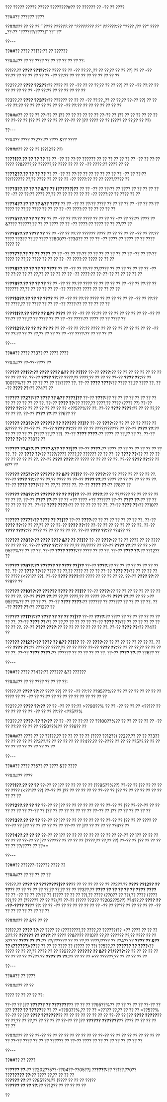 ??? ????? ????? ????? ????????#?? ?? ?????? ?? -?? ?? ????

??##?? ?????? ????

??###?? ?? ??
??```????
????_??:?? "???????? ??"
????_??:?? "???? /?? ??"
????_??:?? "??????/????]"
??``??`

??---

??##?? ???? ??1??:?? ?? ??????

??###?? ?? ??
???? ?? ?? ?? ?? ?? ?? ??:

??1??.?? **???? ??1??:**?? ???? ?? ?? -?? ??.??.,?? ?? ??,?? ?? ?? ??]
??  ?? -?? ??:?? ?? ?? ?? ??
??  ?? -?? ??:?? ?? ?? ?? ?? ?? ?? ?? ?? ??

??2??.?? **???? ??2??:**?? ???? ?? ?? -?? ?? ?? ??,?? ?? ?? ??]
??  ?? -?? ??:?? ?? ?? ?? ??
??  ?? -?? ??:?? ?? ?? ?? ?? ?? ??

??3??.?? **???? ??3??:**?? ?????? ?? ?? ?? -?? ??.??.,?? ?? ??,?? ??-?? ??]
??  ?? -?? ??:?? ?? ?? ?? ?? ??
??  ?? -?? ??:?? ?? ?? ?? ?? ?? ?? ??

??###?? ?? ?? ??
??-?? ?? ]?? ?? ?? ?? ?? ?? ??
??-?? ?? ]?? ?? ?? ?? ?? ?? ?? ??
??-?? ?? ]?? ?? ?? ?? ?? ??
??-?? ?? ]?? ???? ?? ?? (???? ?? ??,?? ?? ??)

??---

??##?? ???? ??2??:?? ???? &?? ????

??###?? ?? ?? ?? (??12?? ??)

??**??1??.?? ?? ?? ??**
??  ?? -?? ?? ??:?? ?????? ?? ?? ?? ?? ??
??  ?? -?? ?? ??:?? ???? ??&????,?? ??????,?? ???? ??
??  ?? -?? ????:?? ???? ?? ??

??**??2??.?? ?? ?? ??**
??  ?? -?? ?? ??:?? ?? ?? ?? ?? ??
??  ?? -?? ?? ??:?? ??/?????? ??,?? ???? ?? ??
??  ?? -?? ????:?? ?? ?? ????/???? ??

??**??3??.?? ?? ?? &?? ?? (??????)??**
??  ?? -?? ?? ??:?? ?? ???? ?? ?? ?? ??
??  ?? -?? ?? ??:?? ???? ??,?? ?? ?? ?? ??
??  ?? -?? ????:?? ?? ???? ?? ??

??**??4??.?? ?? ?? &?? ????**
??  ?? -?? ?? ??:?? ???? ?? ?? ??
??  ?? -?? ?? ??:?? ???? ?? ??,?? ???? ?? ??
??  ?? -?? ????:?? ?? ?? ?? ?? ??

??**??5??.?? ?? ?? ??**
??  ?? -?? ?? ??:?? ???? ?? ??
??  ?? -?? ?? ??:?? ???? ??&???? ??????,?? ?? ?? ????
??  ?? -?? ????:?? ???? ?? ?? ??/?? ??

??**??6??.?? ???? ??**
??  ?? -?? ?? ??:?? ?????? ???? ?? ?? ??
??  ?? -?? ?? ??:?? ???? ??3?? ??,?? ???? ??800??-??30?? ??
??  ?? -?? ????:?? ???? ?? ?? ???? ???? ??

??**??7??.?? ?? ?? ????**
??  ?? -?? ?? ??:?? ?? ?? ?? ?? ?? ??
??  ?? -?? ?? ??:?? ???? ?? ??,?? ???? ?? ??
??  ?? -?? ????:?? ???? ?? ?? ??

??**??8??.?? ?? ?? ?? ????**
??  ?? -?? ?? ??:?? ??/???? ?? ?? ?? ?? ??
??  ?? -?? ?? ??:?? ?? ?? ??,?? ?? ?? ??
??  ?? -?? ????:?? ??-??-?? ?? ?? ?? ?? ??

??**??9??.?? ?? ?? ??**
??  ?? -?? ?? ??:?? ???? ?? ?? ?? ??
??  ?? -?? ?? ??:?? ?? ?????? ??,?? ?? ?? ??
??  ?? -?? ????:?? ???? ?? ?? ?? ?? ??

??**??10??.?? ?? ?? ????**
??  ?? -?? ?? ??:?? ???? ?? ?? ?? ??
??  ?? -?? ?? ??:?? ?? ????,?? ?? ???? ??
??  ?? -?? ????:?? ?? ?? ?? ?? ??

??**??11??.?? ???? ?? &?? ????**
??  ?? -?? ?? ??:?? ?? ?? ?? ?? ?? ??
??  ?? -?? ?? ??:?? ?? ??,?? ?? ???? ??
??  ?? -?? ????:?? ???? ?? ?? ???? ??

??**??12??.?? ?? ?? ?? ??**
??  ?? -?? ?? ??:?? ???? ?? ?? ?? ?? ?? ?? ??
??  ?? -?? ?? ??:?? ?? ?? ??,?? ?? ??
??  ?? -?? ????:?? ?? ?? ?? ??

??---

??##?? ???? ??3??:?? ???? ????

??###?? ??-??-???? ??

??**???? ??1??:?? ???? ???? &?? ?? ??]??**
??-?? **????:**?? ?? ?? ?? ?? ?? ?? ?? ?? ?? ?? ?? ??.
??-?? **???? ??:**?? ????,?? ????,?? ?? ?? ??
??-?? **???? ??:**?? ??100??%?? ?? ?? ?? ?? ?? ??/???? ??.
??-?? **???? ????:**?? ???? ??,?? ???? ??.
??-?? **???? ??:**?? ??4?? ??

??**???? ??2??:?? ???? ?? &?? ????]??**
??-?? **????:**?? ?? ?? ?? ?? ?? ?? ?? ?? ?? ?? ?? ?? ?? ?? ??.
??-?? **???? ??:**?? ????,?? ????,?? ???? (???? ??)
??-?? **???? ??:**?? ?? ?? ?? ?? ?? ?? ?? <??5??%?? ??.
??-?? **???? ????:**?? ?? ?? ??,?? ?? ?? ??.
??-?? **???? ??:**?? ??6?? ??

??**???? ??3??:?? ?????? ?? ?????? ??]??**
??-?? **????:**?? ?? ?? ?? ?? ???? ??&???? ?? ??-?? ??.
??-?? **???? ??:**?? ?? ?? ?? ????/?????? ??
??-?? **???? ??:**?? ?? ?? ?? ?? ?? (???? ??,?? ??).
??-?? **???? ????:**?? ???? ?? ??,?? ?? ??.
??-?? **???? ??:**?? ??8?? ??

??**???? ??4??:?? ???? &?? ?? ??]??**
??-?? **????:**?? ???? ?? ?? ?? ?? ?? ?? ?? ?? ??.
??-?? **???? ??:**?? ????/???? ????,?? ?????? ?? ??
??-?? **???? ??:**?? ?? ?? ?? ?? ?? ?? ?? ?? ??.
??-?? **???? ????:**?? ???? ?? ?? ?? ?? ??.
??-?? **???? ??:**?? ??6?? ??

??**???? ??5??:?? ?????? ?? &?? ??]??**
??-?? **????:**?? ?? ???? ?? ?? ?? ?? ??.
??-?? **???? ??:**?? ?? ??,?? ???? ??
??-?? **???? ??:**?? ???? ?? ?? ?? ?? ?? ?? ??.
??-?? **???? ????:**?? ?? ??,?? ???? ??.
??-?? **???? ??:**?? ??8?? ??

??**???? ??6??:?? ?????? ?? ?? ??]??**
??-?? **????:**?? ?? ??/???? ?? ?? ?? ?? ?? ?? ?? ??.
??-?? **???? ??:**?? ?? ?? +?? ???? +?? ??????
??-?? **???? ??:**?? ?? ?? ?? ?? ?? ?? ??.
??-?? **???? ????:**?? ?? ?? ?? ?? ?? ??.
??-?? **???? ??:**?? ??10?? ??

??**???? ??7??:?? ???? ?? ??]??**
??-?? **????:**?? ?? ?? ?? ?? ?? ?? ?? ??.
??-?? **???? ??:**?? ?? ??,?? ?? ??
??-?? **???? ??:**?? ??-?? ?? ?? ?? ?? ?? ?? ??.
??-?? **???? ????:**?? ???? ?? ?? ?? ?? ?? ??.
??-?? **???? ??:**?? ??4?? ??

??**???? ??8??:?? ???? ???? &?? ?? ??]??**
??-?? **????:**?? ?? ?? ???? ?? ?? ???? ?? ?? ?? ??.
??-?? **???? ??:**?? ?? ??,?? ??/???? ??
??-?? **???? ??:**?? ?? ?? >??95??%?? ?? ?? ??.
??-?? **???? ????:**?? ???? ?? ?? ??.
??-?? **???? ??:**?? ??12?? ??

??**???? ??9??:?? ?????? ?? ???? ??]??**
??-?? **????:**?? ?? ?? ?? ?? ?? ?? ?? ?? ??.
??-?? **???? ??:**?? ???? ?? ??,?? ???? ?? ?? ??
??-?? **???? ??:**?? ?? ?? ?? ?? ?? ???? (<??1?? ??).
??-?? **???? ????:**?? ???? ?? ?? ?? ?? ??.
??-?? **???? ??:**?? ??8?? ??

??**???? ??10??:?? ?????? ???? ?? ??]??**
??-?? **????:**?? ?? ?? ?? ?? ?? ?? ?? ?? ?? ?? ??.
??-?? **???? ??:**?? ??,?? ????,?? ?? ????
??-?? **???? ??:**?? ?? ?? >??95??%?? ?? ?? ?? ??.
??-?? **???? ????:**?? ?????? ?? ?????? ?? ?? ?? ?? ??.
??-?? **???? ??:**?? ??12?? ??

??**???? ??11??:?? ???? ?? ?? ?? ??]??**
??-?? **????:**?? ???? ?? ?? ?? ?? ?? ?? ?? ?? ??.
??-?? **???? ??:**?? ?? ??,?? ?? ?? ?? ??
??-?? **???? ??:**?? ?? ?? ?? ?? ?? ?? ?? ?? ??.
??-?? **???? ????:**?? ?? ?? ?? ?? ?? ?? ?? ??.
??-?? **???? ??:**?? ??4?? ??

??**???? ??12??:?? ???? ?? &?? ??]??**
??-?? **????:**?? ?? ?? ?? ?? ?? ?? ?? ??.
??-?? **???? ??:**?? ????,?? ????,?? ?? ?? ????
??-?? **???? ??:**?? ?? ?? ??,?? ?? ?? ?? ?? ??.
??-?? **???? ????:**?? ?????? ?? ?? ?? ?? ?? ??.
??-?? **???? ??:**?? ??6?? ??

??---

??##?? ???? ??4??:?? ?????? &?? ??????

??###?? ?? ??
???? ?? ?? ?? ??:

??1??.?? **???? ??:**?? ???? ??]
??  ?? -?? ??:?? ??95??%?? ?? ?? ?? ?? ?? ?? ?? ?? ????
??  ?? -?? ?? ??:?? ?? ?? ?? ?? ?? ?? ?? ?? ?? ??

??2??.?? **???? ??:??**
??  ?? -?? ?? ??:?? >??90??%
??  ?? -?? ?? ??:?? <??1?? ?? ?? ?? ??
??  ?? -?? ?? ?? ??:?? <??5??%

??3??.?? **????-?? ??:??**
??  ?? -?? ?? ??:?? ?? ??100??%?? ?? ?? ?? ??
??  ?? -?? ?? ??:?? ?? ?? ?? ??50??%?? ?? ??6?? ??

??###?? ???? ?? ??
??1??.?? ?? ?? ?? ?? ?? (???? ??12??)
??2??.?? ?? ?? ??3?? ?? ?? ?? ?? ??
??3??.?? ?? ?? ?? ?? ??
??4??.?? ??-???? ?? ?? ??
??5??.?? ?? ?? ?? ?? ?? ?? ?? ?? ?? ?? ??

??---

??##?? ???? ??5??:?? ???? &?? ????

??###?? ????

??**??1??.?? ?? ??**
??-?? ?? ]?? ?? ?? ?? ?? ?? (??95??%??)
??-?? ?? ]?? ?? ?? ?? ?? ???? (<??1?? ??)
??-?? ?? ]?? ?? ?? ?? ?? ??
??-?? ?? ]?? ?? ?? ?? ?? ?? ?? ?? ?? ?? ??

??**??2??.?? ?? ??**
??-?? ?? ]?? ?? ?? ?? ?? ?? ?? ??
??-?? ?? ]?? ??-??-?? ?? ?? ?? ?? ?? ??
??-?? ?? ]?? ?? ?? ?? ?? ?? ?? ??
??-?? ?? ]?? ?? ?? ?? ?? ?? ??

??**??3??.?? ?? ??**
??-?? ?? ]?? ?? ?? ?? ?? ?? ?? ??
??-?? ?? ]?? ?? ?? ???? ??
??-?? ?? ]?? ?? ?? ?? ?? ?? ??
??-?? ?? ]?? ?? ?? ?? ?? ??6?? ??

??**??4??.?? ?? ??**
??-?? ?? ]?? ?? ?? ?? ?? ?? ?? ?? ?? ??
??-?? ?? ]?? ?? ?? ?? ?? ?? ??
??-?? ?? ]?? ?????? ?? ?? ?? ?? (????,?? ??,?? ??)
??-?? ?? ]?? ?? ?? ?? ?? ?? ??/???? ?? ??**

??---

??##?? ??????-?????? ???? ??

??###?? ?? ?? ?? ?? ??

??1??.?? **???? ?? ????????]?? ??**?? ?? ?? ?? ?? ?? ??
??2??.?? **???? ??12?? ?? ??**?? ?? ?? ?? ?? ?? ??,?? ??,?? ?? ??
??3??.?? **???? ?? ?? ?? ?? ?? ???? ????**
??  ?? -?? ?? ?? ??:?? ?? (???? ?? ?? ?? ??),?? ???? (??0?? ?? ??),?? ???? (???? ??),?? ?? (?????? ?? ?? ??),?? ??-?? (???? ??2?? ??202??5??)
??4??.?? **???? ??-??-???? ??**?? ??:
??  ?? -?? ?? ?? ?? ?? ??
??  ?? -?? ?? ??'?? ?? ?? ??
??  ?? -?? ?? ?? ?? ?? ?? ?? ?? ??

??###?? ?? &?? ?? ??

??1??.?? **???? ??:**?? ???? ?? (????????,?? ????,?? ??????)?? +?? ???? ?? ??
??2??.?? **?????? ?? ????:**?? ???? ??&???? ??10?? ??,?? ?????? ??,?? ???? ??
??3??.?? **???? ?? ??:**?? ??/?????? ?? ?? ??,?? ????/???? ??
??4??.?? **???? ?? &?? ?? (??????):??**?? ?? ?? ?? ???? ?? (???? ?? ??)
??5??.?? **?????? ?? ????:**?? ???? ?? ?? ??,?? ???? ?? ??
??6??.?? **?????? ?? &?? ??/????:**?? ?? ?? ?? ?? ?? ?? ?? ?? ??
??7??.?? **???? ?? ??:**?? ?? ?? ?? +?? ??????,?? ?? ?? ?? ?? ??

??---

??##?? ?? ????

??###?? ?? ??

???? ?? ?? ?? ?? ??:

??-?? ?? ]?? **?????? ?? ???????**?? ?? ?? ?? ??95??%?? ?? ?? ?? ?? ??
??-?? ?? ]?? **???? ?? ?????**?? ?? ?? >??90??%,?? ?? ?? <??1?? ??,?? ?? ?? ?? <??5??%
??-?? ?? ]?? **???? ???????**?? ?? ?? ?? ?? ?? ?? ?? ??
??-?? ?? ]?? **???? ?????**?? ?? ??,?? ?? ??,?? ?? ?? ?? ??
??-?? ?? ]?? **?????? ???????**?? ???? ?? ?? ?? ?? ?? ??

??###?? ?? ??
??-?? ?? ?? ?? ?? ?? ?? ?? ?? ??
??-?? ?? ?? ?? ?? ?? ?? ?? ?? ?? ??
??-?? ???? ?? ?? ?? ?????? ??
??-?? ???? ?? ?? ?? ?? ?? ?? ?? ?? ??

??---

??##?? ?? ????

??**???? ??:**?? ??202??5??-??04??-??05??]
??**????:**?? ??1??.??0??  
??**?????? ??:**?? ???? ??,?? ?? ?? ??  
??**???? ??:**?? ??85??%?? (???? ?? ?? ?? ??)??  
??**???? ?? ?? ??:**?? ??12?? ?? ?? ?? ?? ??

??